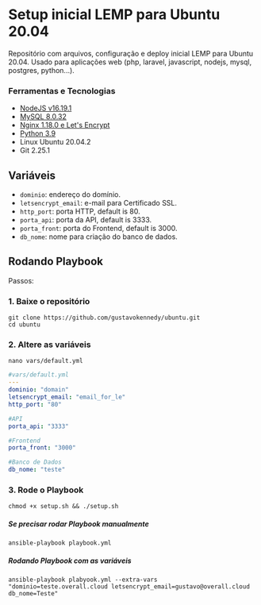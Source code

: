 # Setup inicial LEMP para Ubuntu 20.04
Repositório com arquivos, configuração e deploy inicial LEMP para Ubuntu 20.04. Usado para aplicações web (php, laravel, javascript, nodejs, mysql, postgres, python...).

### Ferramentas e Tecnologias

 - [NodeJS v16.19.1](https://www.digitalocean.com/community/tutorials/how-to-install-node-js-on-ubuntu-20-04)
 - [MySQL 8.0.32](https://www.digitalocean.com/community/tutorials/how-to-install-linux-nginx-mysql-php-lemp-stack-on-ubuntu-20-04)
 - [Nginx 1.18.0 e Let's Encrypt](https://www.digitalocean.com/community/tutorials/how-to-install-linux-nginx-mysql-php-lemp-stack-on-ubuntu-20-04)
 - [Python 3.9](https://linuxize.com/post/how-to-install-python-3-9-on-ubuntu-20-04/)
 - Linux Ubuntu 20.04.2
 - Git 2.25.1

## Variáveis

- `dominio`: endereço do domínio.
- `letsencrypt_email`: e-mail para Certificado SSL.
- `http_port`: porta HTTP, default is 80.
- `porta_api`: porta da API, default is 3333.
- `porta_front`: porta do Frontend, default is 3000.
- `db_nome`: nome para criação do banco de dados.

## Rodando Playbook

Passos:

### 1. Baixe o repositório
```shell
git clone https://github.com/gustavokennedy/ubuntu.git
cd ubuntu
```

### 2. Altere as variáveis

```shell
nano vars/default.yml
```

```yml
#vars/default.yml
---
dominio: "domain"
letsencrypt_email: "email_for_le"
http_port: "80"

#API
porta_api: "3333"

#Frontend
porta_front: "3000"

#Banco de Dados
db_nome: "teste"
```

### 3. Rode o Playbook

```shell
chmod +x setup.sh && ./setup.sh
```

##### Se precisar rodar Playbook manualmente

```shell
ansible-playbook playbook.yml
```
##### Rodando Playbook com as variáveis

```shell
ansible-playbook plabyook.yml --extra-vars "dominio=teste.overall.cloud letsencrypt_email=gustavo@overall.cloud db_nome=Teste"

```

